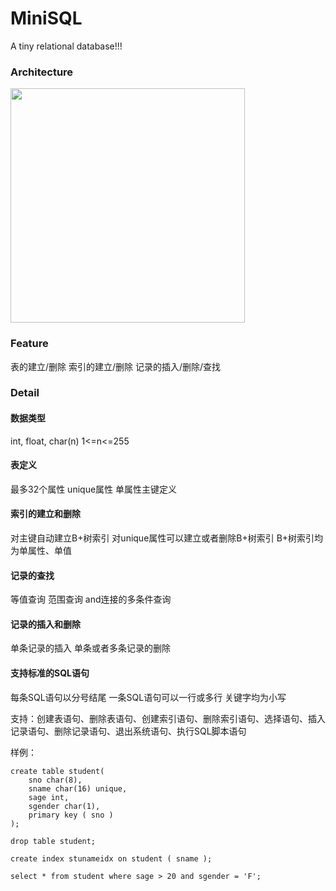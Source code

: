 # MiniSQL
A tiny relational database!!!

### Architecture
<img src="https://github.com/travmygit/MiniSQL/blob/master/res/minisql.png" width=375>

### Feature
表的建立/删除
索引的建立/删除
记录的插入/删除/查找

### Detail
#### 数据类型
int, float, char(n) 1<=n<=255

#### 表定义
最多32个属性
unique属性
单属性主键定义

#### 索引的建立和删除
对主键自动建立B+树索引
对unique属性可以建立或者删除B+树索引
B+树索引均为单属性、单值

#### 记录的查找
等值查询
范围查询
and连接的多条件查询

#### 记录的插入和删除
单条记录的插入
单条或者多条记录的删除

#### 支持标准的SQL语句
每条SQL语句以分号结尾
一条SQL语句可以一行或多行
关键字均为小写

支持：创建表语句、删除表语句、创建索引语句、删除索引语句、选择语句、插入记录语句、删除记录语句、退出系统语句、执行SQL脚本语句

样例：
```
create table student(
	sno char(8),
	sname char(16) unique,
	sage int,
	sgender char(1),
	primary key ( sno )
);

drop table student;

create index stunameidx on student ( sname );

select * from student where sage > 20 and sgender = 'F';
```
